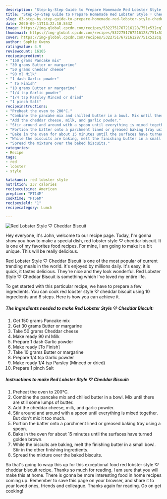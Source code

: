 ```yaml
---
description: "Step-by-Step Guide to Prepare Homemade Red Lobster Style ♡ Cheddar Biscuit"
title: "Step-by-Step Guide to Prepare Homemade Red Lobster Style ♡ Cheddar Biscuit"
slug: 63-step-by-step-guide-to-prepare-homemade-red-lobster-style-cheddar-biscuit
date: 2020-09-11T13:22:10.553Z
image: https://img-global.cpcdn.com/recipes/5322751767216128/751x532cq70/red-lobster-style-♡-cheddar-biscuit-recipe-main-photo.jpg
thumbnail: https://img-global.cpcdn.com/recipes/5322751767216128/751x532cq70/red-lobster-style-♡-cheddar-biscuit-recipe-main-photo.jpg
cover: https://img-global.cpcdn.com/recipes/5322751767216128/751x532cq70/red-lobster-style-♡-cheddar-biscuit-recipe-main-photo.jpg
author: Sophie Owens
ratingvalue: 4.9
reviewcount: 16105
recipeingredient:
- "150 grams Pancake mix"
- "30 grams Butter or margarine"
- "50 grams Cheddar cheese"
- "90 ml Milk"
- "1 dash Garlic powder"
- " To Finish"
- "10 grams Butter or margarine"
- "1/4 tsp Garlic powder"
- "1/4 tsp Parsley Minced or dried"
- "1 pinch Salt"
recipeinstructions:
- "Preheat the oven to 200°C."
- "Combine the pancake mix and chilled butter in a bowl. Mix until there are still some lumps of butter."
- "Add the cheddar cheese, milk, and garlic powder."
- "Stir around and around with a spoon until everything is mixed together. But don&#39;t mix it too much."
- "Portion the batter onto a parchment lined or greased baking tray using a spoon."
- "Bake in the oven for about 15 minutes until the surfaces have turned golden brown."
- "While the biscuits are baking, melt the finishing butter in a small bowl. Stir in the other finishing ingredients."
- "Spread the mixture over the baked biscuits."
categories:
- Recipe
tags:
- red
- lobster
- style

katakunci: red lobster style 
nutrition: 237 calories
recipecuisine: American
preptime: "PT14M"
cooktime: "PT56M"
recipeyield: "1"
recipecategory: Lunch

---
```



![Red Lobster Style ♡ Cheddar Biscuit](https://img-global.cpcdn.com/recipes/5322751767216128/751x532cq70/red-lobster-style-♡-cheddar-biscuit-recipe-main-photo.jpg)

Hey everyone, it's John, welcome to our recipe page. Today, I'm gonna show you how to make a special dish, red lobster style ♡ cheddar biscuit. It is one of my favorites food recipes. For mine, I am going to make it a bit unique. This will be really delicious.

Red Lobster Style ♡ Cheddar Biscuit is one of the most popular of current trending meals in the world. It's enjoyed by millions daily. It's easy, it is quick, it tastes delicious. They're nice and they look wonderful. Red Lobster Style ♡ Cheddar Biscuit is something which I've loved my entire life.




To get started with this particular recipe, we have to prepare a few ingredients. You can cook red lobster style ♡ cheddar biscuit using 10 ingredients and 8 steps. Here is how you can achieve it.

<!--inarticleads1-->

##### The ingredients needed to make Red Lobster Style ♡ Cheddar Biscuit:

1. Get 150 grams Pancake mix
1. Get 30 grams Butter or margarine
1. Take 50 grams Cheddar cheese
1. Make ready 90 ml Milk
1. Prepare 1 dash Garlic powder
1. Make ready  [To Finish]
1. Take 10 grams Butter or margarine
1. Prepare 1/4 tsp Garlic powder
1. Make ready 1/4 tsp Parsley (Minced or dried)
1. Prepare 1 pinch Salt




<!--inarticleads2-->

##### Instructions to make Red Lobster Style ♡ Cheddar Biscuit:

1. Preheat the oven to 200°C.
1. Combine the pancake mix and chilled butter in a bowl. Mix until there are still some lumps of butter.
1. Add the cheddar cheese, milk, and garlic powder.
1. Stir around and around with a spoon until everything is mixed together. But don&#39;t mix it too much.
1. Portion the batter onto a parchment lined or greased baking tray using a spoon.
1. Bake in the oven for about 15 minutes until the surfaces have turned golden brown.
1. While the biscuits are baking, melt the finishing butter in a small bowl. Stir in the other finishing ingredients.
1. Spread the mixture over the baked biscuits.




So that's going to wrap this up for this exceptional food red lobster style ♡ cheddar biscuit recipe. Thanks so much for reading. I am sure that you will make this at home. There is gonna be more interesting food in home recipes coming up. Remember to save this page on your browser, and share it to your loved ones, friends and colleague. Thanks again for reading. Go on get cooking!
